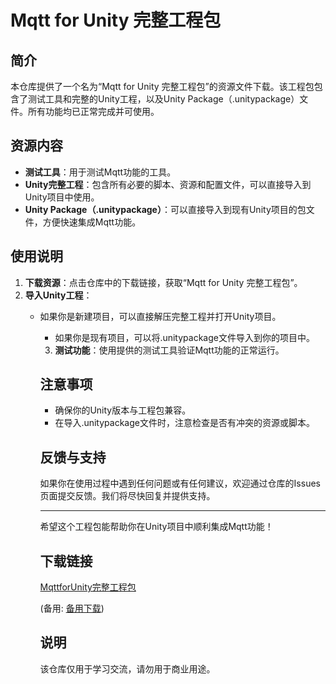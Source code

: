 # Mqtt for Unity 完整工程包

## 简介

本仓库提供了一个名为“Mqtt for Unity 完整工程包”的资源文件下载。该工程包包含了测试工具和完整的Unity工程，以及Unity Package（.unitypackage）文件。所有功能均已正常完成并可使用。

## 资源内容

- **测试工具**：用于测试Mqtt功能的工具。
- **Unity完整工程**：包含所有必要的脚本、资源和配置文件，可以直接导入到Unity项目中使用。
- **Unity Package（.unitypackage）**：可以直接导入到现有Unity项目的包文件，方便快速集成Mqtt功能。

## 使用说明

1. **下载资源**：点击仓库中的下载链接，获取“Mqtt for Unity 完整工程包”。
2. **导入Unity工程**：
   - 如果你是新建项目，可以直接解压完整工程并打开Unity项目。
      - 如果你是现有项目，可以将.unitypackage文件导入到你的项目中。
      3. **测试功能**：使用提供的测试工具验证Mqtt功能的正常运行。

      ## 注意事项

      - 确保你的Unity版本与工程包兼容。
      - 在导入.unitypackage文件时，注意检查是否有冲突的资源或脚本。

      ## 反馈与支持

      如果你在使用过程中遇到任何问题或有任何建议，欢迎通过仓库的Issues页面提交反馈。我们将尽快回复并提供支持。

      ---

      希望这个工程包能帮助你在Unity项目中顺利集成Mqtt功能！

      ## 下载链接
      [MqttforUnity完整工程包](https://pan.quark.cn/s/2a964785f84b) 

      (备用: [备用下载](https://pan.baidu.com/s/1HC55gk1yldTa0uLZL-apUA?pwd=71hd))

      ## 说明

      该仓库仅用于学习交流，请勿用于商业用途。
